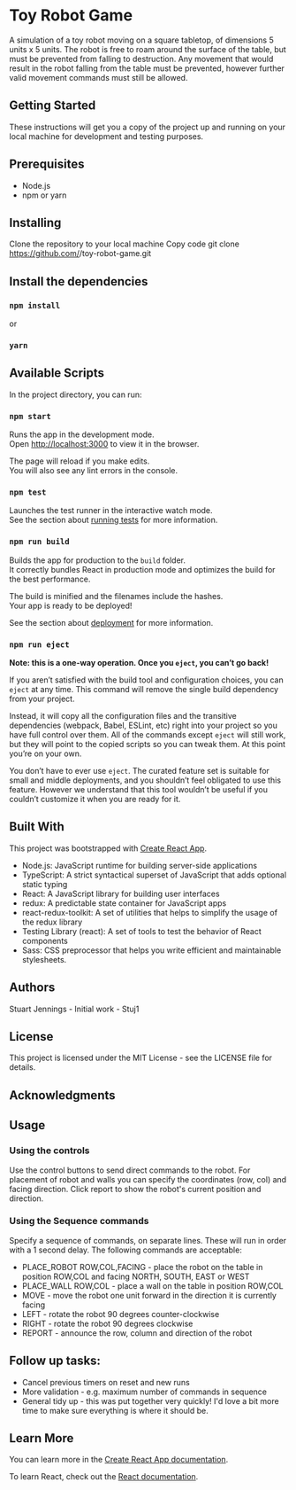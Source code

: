 # Toy Robot Game
A simulation of a toy robot moving on a square tabletop, of dimensions 5 units x 5 units. The robot is free to roam around the surface of the table, but must be prevented from falling to destruction. Any movement that would result in the robot falling from the table must be prevented, however further valid movement commands must still be allowed.

## Getting Started
These instructions will get you a copy of the project up and running on your local machine for development and testing purposes.

## Prerequisites
- Node.js
- npm or yarn


## Installing
Clone the repository to your local machine
Copy code
git clone https://github.com/<username>/toy-robot-game.git

## Install the dependencies

### `npm install`
or
### `yarn`


## Available Scripts

In the project directory, you can run:

### `npm start`

Runs the app in the development mode.\
Open [http://localhost:3000](http://localhost:3000) to view it in the browser.

The page will reload if you make edits.\
You will also see any lint errors in the console.

### `npm test`

Launches the test runner in the interactive watch mode.\
See the section about [running tests](https://facebook.github.io/create-react-app/docs/running-tests) for more information.

### `npm run build`

Builds the app for production to the `build` folder.\
It correctly bundles React in production mode and optimizes the build for the best performance.

The build is minified and the filenames include the hashes.\
Your app is ready to be deployed!

See the section about [deployment](https://facebook.github.io/create-react-app/docs/deployment) for more information.

### `npm run eject`

**Note: this is a one-way operation. Once you `eject`, you can’t go back!**

If you aren’t satisfied with the build tool and configuration choices, you can `eject` at any time. This command will remove the single build dependency from your project.

Instead, it will copy all the configuration files and the transitive dependencies (webpack, Babel, ESLint, etc) right into your project so you have full control over them. All of the commands except `eject` will still work, but they will point to the copied scripts so you can tweak them. At this point you’re on your own.

You don’t have to ever use `eject`. The curated feature set is suitable for small and middle deployments, and you shouldn’t feel obligated to use this feature. However we understand that this tool wouldn’t be useful if you couldn’t customize it when you are ready for it.



## Built With
This project was bootstrapped with [Create React App](https://github.com/facebook/create-react-app).

- Node.js: JavaScript runtime for building server-side applications
- TypeScript: A strict syntactical superset of JavaScript that adds optional static typing
- React: A JavaScript library for building user interfaces
- redux: A predictable state container for JavaScript apps
- react-redux-toolkit: A set of utilities that helps to simplify the usage of the redux library
- Testing Library (react): A set of tools to test the behavior of React components
- Sass: CSS preprocessor that helps you write efficient and maintainable stylesheets.

## Authors
Stuart Jennings - Initial work - Stuj1

## License
This project is licensed under the MIT License - see the LICENSE file for details.

## Acknowledgments

## Usage

### Using the controls
Use the control buttons to send direct commands to the robot.
For placement of robot and walls you can specify the coordinates (row, col) and facing direction.
Click report to show the robot's current position and direction.

### Using the Sequence commands
Specify a sequence of commands, on separate lines. These will run in order with a 1 second delay.
The following commands are acceptable: 

- PLACE_ROBOT ROW,COL,FACING - place the robot on the table in position ROW,COL and facing NORTH, SOUTH, EAST or WEST
- PLACE_WALL ROW,COL - place a wall on the table in position ROW,COL
- MOVE - move the robot one unit forward in the direction it is currently facing
- LEFT - rotate the robot 90 degrees counter-clockwise
- RIGHT - rotate the robot 90 degrees clockwise
- REPORT - announce the row, column and direction of the robot


## Follow up tasks:

- Cancel previous timers on reset and new runs
- More validation - e.g. maximum number of commands in sequence
- General tidy up - this was put together very quickly! I'd love a bit more time to make sure everything is where it should be.

## Learn More

You can learn more in the [Create React App documentation](https://facebook.github.io/create-react-app/docs/getting-started).

To learn React, check out the [React documentation](https://reactjs.org/).
